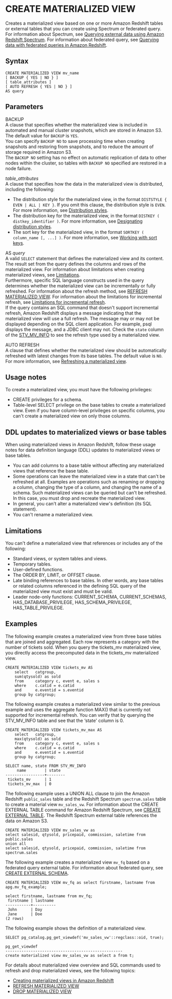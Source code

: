 # CREATE MATERIALIZED VIEW<a name="materialized-view-create-sql-command"></a>

Creates a materialized view based on one or more Amazon Redshift tables or external tables that you can create using Spectrum or federated query\. For information about Spectrum, see [Querying external data using Amazon Redshift Spectrum](c-using-spectrum.md)\. For information about federated query, see [Querying data with federated queries in Amazon Redshift](federated-overview.md)\.

## Syntax<a name="mv_CREATE_MATERIALIZED_VIEW-synopsis"></a>

```
CREATE MATERIALIZED VIEW mv_name
[ BACKUP { YES | NO } ]
[ table_attributes ]   
[ AUTO REFRESH { YES | NO } ]
AS query
```

## Parameters<a name="mv_CREATE_MATERIALIZED_VIEW-parameters"></a>

BACKUP  
A clause that specifies whether the materialized view is included in automated and manual cluster snapshots, which are stored in Amazon S3\.  
The default value for `BACKUP` is `YES`\.  
You can specify `BACKUP NO` to save processing time when creating snapshots and restoring from snapshots, and to reduce the amount of storage required in Amazon S3\.  
The `BACKUP NO` setting has no effect on automatic replication of data to other nodes within the cluster, so tables with `BACKUP NO` specified are restored in a node failure\.

 *table\_attributes*   
A clause that specifies how the data in the materialized view is distributed, including the following:  
+  The distribution style for the materialized view, in the format `DISTSTYLE { EVEN | ALL | KEY }`\. If you omit this clause, the distribution style is `EVEN`\. For more information, see [Distribution styles](c_choosing_dist_sort.md)\.
+ The distribution key for the materialized view, in the format `DISTKEY ( distkey_identifier )`\. For more information, see [Designating distribution styles](t_designating_distribution_styles.md)\.
+ The sort key for the materialized view, in the format `SORTKEY ( column_name [, ...] )`\. For more information, see [Working with sort keys](t_Sorting_data.md)\.

AS *query*  
A valid `SELECT` statement that defines the materialized view and its content\. The result set from the query defines the columns and rows of the materialized view\. For information about limitations when creating materialized views, see [Limitations](#mv_CREATE_MATERIALIZED_VIEW-limitations)\.  
Furthermore, specific SQL language constructs used in the query determines whether the materialized view can be incrementally or fully refreshed\. For information about the refresh method, see [REFRESH MATERIALIZED VIEW](materialized-view-refresh-sql-command.md)\. For information about the limitations for incremental refresh, see [Limitations for incremental refresh](materialized-view-refresh-sql-command.md#mv_REFRESH_MARTERIALIZED_VIEW_limitations)\.  
If the query contains an SQL command that doesn't support incremental refresh, Amazon Redshift displays a message indicating that the materialized view will use a full refresh\. The message may or may not be displayed depending on the SQL client application\. For example, psql displays the message, and a JDBC client may not\. Check the `state` column of the [STV\_MV\_INFO](r_STV_MV_INFO.md) to see the refresh type used by a materialized view\.

AUTO REFRESH  
A clause that defines whether the materialized view should be automatically refreshed with latest changes from its base tables\. The default value is `NO`\. For more information, see [Refreshing a materialized view](materialized-view-refresh.md)\.

## Usage notes<a name="mv_CREATE_MARTERIALIZED_VIEW_usage"></a>

To create a materialized view, you must have the following privileges:
+ CREATE privileges for a schema\.
+ Table\-level SELECT privilege on the base tables to create a materialized view\. Even if you have column\-level privileges on specific columns, you can't create a materialized view on only those columns\. 

## DDL updates to materialized views or base tables<a name="materialized-view-ddl"></a>

When using materialized views in Amazon Redshift, follow these usage notes for data definition language \(DDL\) updates to materialized views or base tables\.
+ You can add columns to a base table without affecting any materialized views that reference the base table\.
+ Some operations can leave the materialized view in a state that can't be refreshed at all\. Examples are operations such as renaming or dropping a column, changing the type of a column, and changing the name of a schema\. Such materialized views can be queried but can't be refreshed\. In this case, you must drop and recreate the materialized view\. 
+ In general, you can't alter a materialized view's definition \(its SQL statement\)\.
+ You can't rename a materialized view\. 

## Limitations<a name="mv_CREATE_MATERIALIZED_VIEW-limitations"></a>

You can't define a materialized view that references or includes any of the following:
+ Standard views, or system tables and views\.
+ Temporary tables\.
+ User\-defined functions\.
+ The ORDER BY, LIMIT, or OFFSET clause\.
+ Late binding references to base tables\. In other words, any base tables or related columns referenced in the defining SQL query of the materialized view must exist and must be valid\. 
+ Leader node\-only functions: CURRENT\_SCHEMA, CURRENT\_SCHEMAS, HAS\_DATABASE\_PRIVILEGE, HAS\_SCHEMA\_PRIVILEGE, HAS\_TABLE\_PRIVILEGE\.

## Examples<a name="mv_CREATE_MARTERIALIZED_VIEW_examples"></a>

The following example creates a materialized view from three base tables that are joined and aggregated\. Each row represents a category with the number of tickets sold\. When you query the tickets\_mv materialized view, you directly access the precomputed data in the tickets\_mv materialized view\.

```
CREATE MATERIALIZED VIEW tickets_mv AS
    select   catgroup,
    sum(qtysold) as sold
    from     category c, event e, sales s
    where    c.catid = e.catid
    and      e.eventid = s.eventid
    group by catgroup;
```

The following example creates a materialized view similar to the previous example and uses the aggregate function MAX\(\) that is currently not supported for incremental refresh\. You can verify that by querying the STV\_MV\_INFO table and see that the ‘state' column is 0\.

```
CREATE MATERIALIZED VIEW tickets_mv_max AS
    select   catgroup,
    max(qtysold) as sold
    from     category c, event e, sales s
    where    c.catid = e.catid
    and      e.eventid = s.eventid
    group by catgroup;
    
SELECT name, state FROM STV_MV_INFO
     name        | state
-----------------+--------
 tickets_mv      | 1
 tickets_mv_max  | 0
```

The following example uses a UNION ALL clause to join the Amazon Redshift `public_sales` table and the Redshift Spectrum `spectrum.sales` table to create a material view `mv_sales_vw`\. For information about the CREATE EXTERNAL TABLE command for Amazon Redshift Spectrum, see [CREATE EXTERNAL TABLE](r_CREATE_EXTERNAL_TABLE.md)\. The Redshift Spectrum external table references the data on Amazon S3\.

```
CREATE MATERIALIZED VIEW mv_sales_vw as
select salesid, qtysold, pricepaid, commission, saletime from public.sales
union all
select salesid, qtysold, pricepaid, commission, saletime from spectrum.sales
```

The following example creates a materialized view `mv_fq` based on a federated query external table\. For information about federated query, see [CREATE EXTERNAL SCHEMA](r_CREATE_EXTERNAL_SCHEMA.md)\.

```
CREATE MATERIALIZED VIEW mv_fq as select firstname, lastname from apg.mv_fq_example;
            
select firstname, lastname from mv_fq;
 firstname | lastname
-----------+----------
 John      | Day
 Jane      | Doe
(2 rows)
```

The following example shows the definition of a materialized view\.

```
SELECT pg_catalog.pg_get_viewdef('mv_sales_vw'::regclass::oid, true);
    
pg_get_viewdef
---------------------------------------------------
create materialized view mv_sales_vw as select a from t;
```

For details about materialized view overview and SQL commands used to refresh and drop materialized views, see the following topics:
+ [Creating materialized views in Amazon Redshift](materialized-view-overview.md)
+ [REFRESH MATERIALIZED VIEW](materialized-view-refresh-sql-command.md)
+ [DROP MATERIALIZED VIEW](materialized-view-drop-sql-command.md)